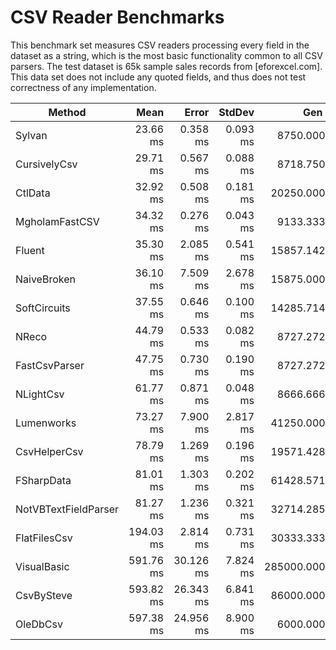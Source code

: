 # CSV Reader Benchmarks

This benchmark set measures CSV readers processing every field in the dataset
as a string, which is the most basic functionality common to all CSV parsers. 
The test dataset is 65k sample sales records from [eforexcel.com].
This data set does not include any quoted fields, and thus does not test correctness of any implementation.

|               Method |      Mean |     Error |   StdDev |       Gen 0 |    Gen 1 | Allocated |
|--------------------- |----------:|----------:|---------:|------------:|---------:|----------:|
|               Sylvan |  23.66 ms |  0.358 ms | 0.093 ms |   8750.0000 |  31.2500 |     35 MB |
|         CursivelyCsv |  29.71 ms |  0.567 ms | 0.088 ms |   8718.7500 |        - |     35 MB |
|              CtlData |  32.92 ms |  0.508 ms | 0.181 ms |  20250.0000 |        - |     81 MB |
|       MgholamFastCSV |  34.32 ms |  0.276 ms | 0.043 ms |   9133.3333 |  66.6667 |     37 MB |
|               Fluent |  35.30 ms |  2.085 ms | 0.541 ms |  15857.1429 |        - |     63 MB |
|          NaiveBroken |  36.10 ms |  7.509 ms | 2.678 ms |  15875.0000 |        - |     63 MB |
|         SoftCircuits |  37.55 ms |  0.646 ms | 0.100 ms |  14285.7143 |        - |     57 MB |
|                NReco |  44.79 ms |  0.533 ms | 0.082 ms |   8727.2727 |        - |     35 MB |
|        FastCsvParser |  47.75 ms |  0.730 ms | 0.190 ms |   8727.2727 |  90.9091 |     35 MB |
|            NLightCsv |  61.77 ms |  0.871 ms | 0.048 ms |   8666.6667 |        - |     35 MB |
|           Lumenworks |  73.27 ms |  7.900 ms | 2.817 ms |  41250.0000 |        - |    165 MB |
|         CsvHelperCsv |  78.79 ms |  1.269 ms | 0.196 ms |  19571.4286 | 142.8571 |     78 MB |
|           FSharpData |  81.01 ms |  1.303 ms | 0.202 ms |  61428.5714 |        - |    245 MB |
| NotVBTextFieldParser |  81.27 ms |  1.236 ms | 0.321 ms |  32714.2857 |        - |    131 MB |
|         FlatFilesCsv | 194.03 ms |  2.814 ms | 0.731 ms |  30333.3333 |        - |    122 MB |
|          VisualBasic | 591.76 ms | 30.126 ms | 7.824 ms | 285000.0000 |        - |  1,138 MB |
|           CsvBySteve | 593.82 ms | 26.343 ms | 6.841 ms |  86000.0000 |        - |    343 MB |
|             OleDbCsv | 597.38 ms | 24.956 ms | 8.900 ms |   6000.0000 |        - |     26 MB |

